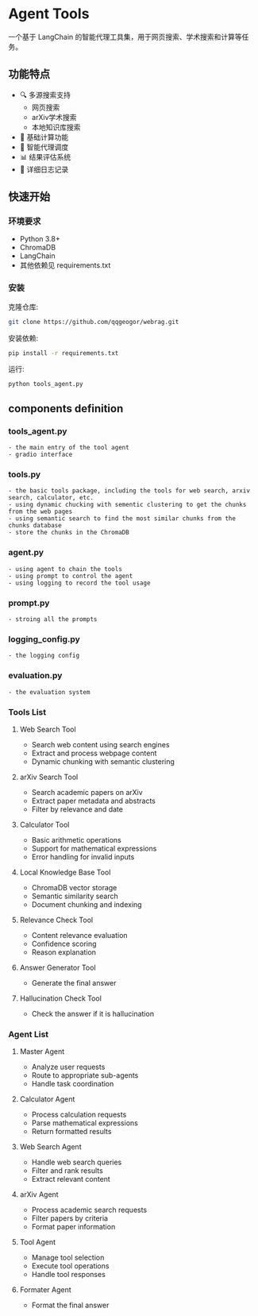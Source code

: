 # Agent Tools

一个基于 LangChain 的智能代理工具集，用于网页搜索、学术搜索和计算等任务。

## 功能特点

- 🔍 多源搜索支持
  - 网页搜索 
  - arXiv学术搜索
  - 本地知识库搜索
- 🧮 基础计算功能
- 🤖 智能代理调度
- 📊 结果评估系统
- 📝 详细日志记录

## 快速开始

### 环境要求

- Python 3.8+
- ChromaDB 
- LangChain
- 其他依赖见 requirements.txt

### 安装

克隆仓库:

```bash
git clone https://github.com/qqgeogor/webrag.git
```

安装依赖:

```bash
pip install -r requirements.txt
```

运行:       

``` 
python tools_agent.py

```


## components definition
### tools_agent.py
    - the main entry of the tool agent
    - gradio interface

### tools.py
    - the basic tools package, including the tools for web search, arxiv search, calculator, etc.
    - using dynamic chucking with sementic clustering to get the chunks from the web pages
    - using semantic search to find the most similar chunks from the chunks database
    - store the chunks in the ChromaDB

### agent.py
    - using agent to chain the tools
    - using prompt to control the agent 
    - using logging to record the tool usage

### prompt.py
    - stroing all the prompts

### logging_config.py
    - the logging config

### evaluation.py
    - the evaluation system



### Tools List

1. Web Search Tool
   - Search web content using search engines
   - Extract and process webpage content
   - Dynamic chunking with semantic clustering

2. arXiv Search Tool  
   - Search academic papers on arXiv
   - Extract paper metadata and abstracts
   - Filter by relevance and date

3. Calculator Tool
   - Basic arithmetic operations
   - Support for mathematical expressions
   - Error handling for invalid inputs

4. Local Knowledge Base Tool
   - ChromaDB vector storage
   - Semantic similarity search
   - Document chunking and indexing

5. Relevance Check Tool
   - Content relevance evaluation
   - Confidence scoring
   - Reason explanation

6. Answer Generator Tool
    - Generate the final answer

7. Hallucination Check Tool
    - Check the answer if it is hallucination   
    
### Agent List

1. Master Agent
   - Analyze user requests
   - Route to appropriate sub-agents
   - Handle task coordination

2. Calculator Agent
   - Process calculation requests
   - Parse mathematical expressions
   - Return formatted results

3. Web Search Agent
   - Handle web search queries
   - Filter and rank results
   - Extract relevant content

4. arXiv Agent
   - Process academic search requests
   - Filter papers by criteria
   - Format paper information

5. Tool Agent
   - Manage tool selection
   - Execute tool operations
   - Handle tool responses

6. Formater Agent
    - Format the final answer
